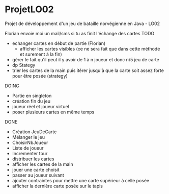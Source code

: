 ProjetLO02
==========

Projet de développement d'un jeu de bataille norvégienne en Java - LO02 

Florian envoie moi un mail/sms si tu as finit l'échange des cartes 
TODO 
- echanger cartes en début de partie (Florian)
     - afficher les cartes visibles (ce ne sera fait que dans cette méthode et surement à la fin)
- gérer le fait qu'il peut il y avoir de 1 à n joueur et donc n/5 jeu de carte
- dp Stategy 
- trier les cartes de la main puis itérer jusqu'à que la carte soit assez forte pour être posée (strategy) 

DOING 
- Partie en singleton 
- création fin du jeu 
- joueur réel et joueur virtuel 
- poser plusieurs cartes en même temps
 
DONE 
 - Création JeuDeCarte
 - Mélanger le jeu
 - ChoisirNbJoueur
 - Liste de joueur
 - Incrementer tour 
 - distribuer les cartes
 - afficher les cartes de la main 
 - jouer une carte choisit 
 - passer au joueur suivant 
-  ajouter contraintes pour mettre une carte supérieur à celle posée 
-  afficher la dernière carte posée sur le tapis 
 
